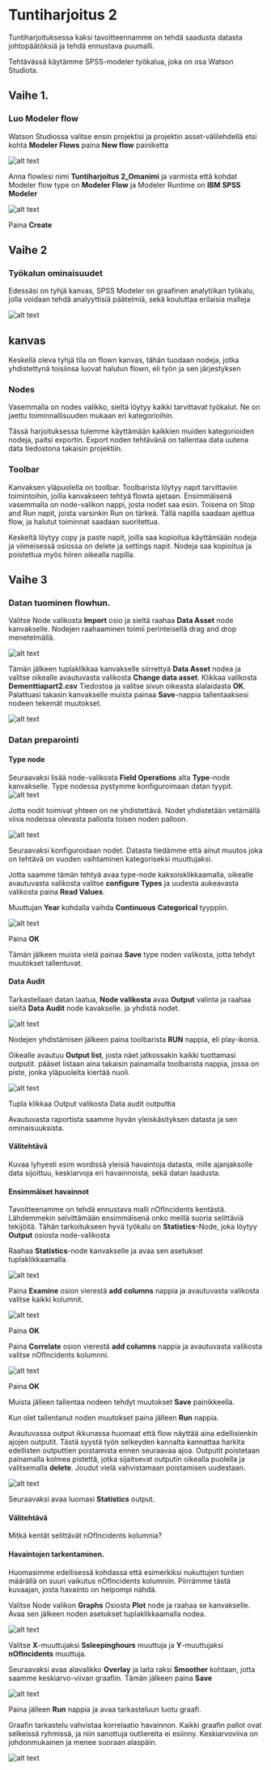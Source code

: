 # Tuntiharjoitus 2

Tuntiharjoituksessa kaksi tavoitteennamme on tehdä saadusta datasta johtopäätöksiä ja tehdä ennustava puumalli.

Tehtävässä käytämme SPSS-modeler työkalua, joka on osa Watson Studiota.

## Vaihe 1.

### Luo Modeler flow

Watson Studiossa valitse ensin projektisi ja projektin asset-välilehdellä etsi kohta **Modeler Flows** paina **New flow** painiketta


![alt text](https://github.com/LasseHuotari/Analyticsbasic/blob/master/images/Näyttökuva%202018-10-4%20kello%207.12.13.png "New flow Text 1")

Anna flowlesi nimi **Tuntiharjoitus 2_Omanimi** ja varmista että kohdat Modeler flow type on **Modeler Flow** ja Modeler Runtime on **IBM SPSS Modeler**



![alt text](https://github.com/LasseHuotari/Analyticsbasic/blob/master/images/Näyttökuva%202018-10-4%20kello%207.18.01.png "New flow Text 2")

Paina **Create**

## Vaihe 2


### Työkalun ominaisuudet

Edessäsi on tyhjä kanvas, SPSS Modeler on graafinen analytiikan työkalu, jolla voidaan tehdä analyyttisiä päätelmiä, sekä kouluttaa erilaisia malleja

![alt text](https://github.com/LasseHuotari/Analyticsbasic/blob/master/images/Näyttökuva%202018-10-4%20kello%207.20.46.png "New flow Text 3")
## kanvas

Keskellä oleva tyhjä tila on flown kanvas, tähän tuodaan nodeja, jotka yhdistettynä toisiinsa luovat halutun flown, eli työn ja sen järjestyksen


### Nodes

Vasemmalla on nodes valikko, sieltä löytyy kaikki tarvittavat työkalut. Ne on jaettu toiminnallisuuden mukaan eri kategorioihin.

Tässä harjoituksessa tulemme käyttämään kaikkien muiden kategorioiden nodeja, paitsi exportin. Export noden tehtävänä on tallentaa data uutena data tiedostona takaisin projektiin.

### Toolbar

Kanvaksen yläpuolella on toolbar. Toolbarista löytyy napit tarvittaviin toimintoihin, joilla kanvakseen tehtyä flowta ajetaan. Ensimmäisenä vasemmalla on node-valikon nappi, josta nodet saa esiin. Toisena on Stop and Run napit, joista varsinkin Run on tärkeä. Tällä napilla saadaan ajettua flow, ja halutut toiminnat saadaan suoritettua.

Keskeltä löytyy copy ja paste napit, joilla saa kopioitua käyttämiään nodeja ja viimeisessä osiossa on delete ja settings napit. Nodeja saa kopioitua ja poistettua myös hiiren oikealla napilla.


## Vaihe 3

### Datan tuominen flowhun.

Valitse Node valikosta **Import** osio ja sieltä raahaa **Data Asset** node kanvakselle. Nodejen raahaaminen toimii perinteisellä drag and drop menetelmällä.

![alt text](https://github.com/LasseHuotari/Analyticsbasic/blob/master/images/Näyttökuva%202018-10-4%20kello%207.31.31.png "New flow Text 5")



Tämän jälkeen tuplaklikkaa kanvakselle siirrettyä **Data Asset** nodea ja valitse oikealle avautuvasta valikosta **Change data asset**. Klikkaa valikosta **Dementtiapart2.csv** Tiedostoa ja valitse sivun oikeasta alalaidasta **OK**. Palattuasi takasin kanvakselle muista painaa **Save**-nappia tallentaaksesi nodeen tekemät muutokset.

![alt text](https://github.com/LasseHuotari/Analyticsbasic/blob/master/images/Näyttökuva%202018-10-4%20kello%207.35.46.png "New flow Text 4")

### Datan preparointi

#### Type node

Seuraavaksi lisää node-valikosta **Field Operations** alta **Type**-node kanvakselle. Type nodessa pystymme konfiguroimaan datan tyypit.
![alt text](https://github.com/LasseHuotari/Analyticsbasic/blob/master/images/Näyttökuva%202018-10-4%20kello%207.41.44.png "New flow Text 6")

Jotta nodit toimivat yhteen on ne yhdistettävä. Nodet yhdistetään vetämällä viiva nodeissa olevasta pallosta toisen noden palloon.

![alt text](https://github.com/LasseHuotari/Analyticsbasic/blob/master/images/Näyttökuva%202018-10-4%20kello%207.48.50.png "New flow Text 7")

Seuraavaksi konfiguroidaan nodet. Datasta tiedämme että ainut muutos joka on tehtävä on vuoden vaihtaminen kategoriseksi muuttujaksi.

Jotta saamme tämän tehtyä avaa type-node kaksoisklikkaamalla, oikealle avautuvasta valikosta valitse **configure Types** ja uudesta aukeavasta valikosta paina **Read Values**.

Muuttujan **Year** kohdalla vaihda **Continuous** **Categorical** tyyppiin.

![alt text](https://github.com/LasseHuotari/Analyticsbasic/blob/master/images/Näyttökuva%202018-10-4%20kello%207.54.12.png "New flow Text 8")

Paina **OK**

Tämän jälkeen muista vielä painaa **Save** type noden valikosta, jotta tehdyt muutokset tallentuvat.

#### Data Audit

Tarkastellaan datan laatua, **Node valikosta** avaa **Output** valinta ja raahaa sieltä **Data Audit** node kavakselle. ja yhdistä nodet.

![alt text](https://github.com/LasseHuotari/Analyticsbasic/blob/master/images/Näyttökuva%202018-10-4%20kello%207.57.19.png "New flow Text 9")

Nodejen yhdistämisen jälkeen paina toolbarista **RUN** nappia, eli play-ikonia.

Oikealle avautuu **Output list**, josta näet jatkossakin kaikki tuottamasi outputit. pääset listaan aina takaisin painamalla toolbarista nappia, jossa on piste, jonka yläpuolelta kiertää nuoli.

![alt text](https://github.com/LasseHuotari/Analyticsbasic/blob/master/images/Näyttökuva%202018-10-4%20kello%208.00.25.png "New flow Text 10")

Tupla klikkaa Output valikosta Data audit outputtia

Avautuvasta raportista saamme hyvän yleiskäsityksen datasta ja sen ominaisuuksista.

#### Välitehtävä

Kuvaa lyhyesti esim wordissä yleisiä havaintoja datasta, mille ajanjaksolle data sijoittuu, keskiarvoja eri havainnoista, sekä datan laadusta.

#### Ensimmäiset havainnot

Tavoitteenamme on tehdä ennustava malli nOfIncidents kentästä. Lähdemmekin selvittämään ensimmäisenä onko meillä suoria selittäviä tekijöitä. Tähän tarkoitukseen hyvä työkalu on **Statistics**-Node, joka löytyy **Output** osiosta node-valikosta

Raahaa **Statistics**-node kanvakselle ja avaa sen asetukset tuplaklikkaamalla.

![alt text](https://github.com/LasseHuotari/Analyticsbasic/blob/master/images/Näyttökuva%202018-10-4%20kello%208.09.40.png "New flow Text 11")


Paina **Examine** osion vierestä **add columns** nappia ja avautuvasta valikosta valitse kaikki kolumnit.

![alt text](https://github.com/LasseHuotari/Analyticsbasic/blob/master/images/Näyttökuva%202018-10-4%20kello%208.10.51.png "New flow Text 12")

Paina **OK**

Paina **Correlate** osion vierestä **add columns** nappia ja avautuvasta valikosta valitse nOfIncidents kolumnni.

![alt text](https://github.com/LasseHuotari/Analyticsbasic/blob/master/images/Näyttökuva%202018-10-4%20kello%208.14.16.png "New flow Text 13")

Paina **OK**

Muista jälleen tallentaa nodeen tehdyt muutokset **Save** painikkeella.

Kun olet tallentanut noden muutokset paina jälleen **Run** nappia.

Avautuvassa output ikkunassa huomaat että flow näyttää aina edellisienkin ajojen outputit. Tästä syystä työn selkeyden kannalta kannattaa harkita edellisten outputtien poistamista ennen seuraavaa ajoa. Outputit poistetaan painamalla kolmea pistettä, jotka sijaitsevat outputin oikealla puolella ja valitsemalla **delete**. Joudut vielä vahvistamaan poistamisen uudestaan.

![alt text](https://github.com/LasseHuotari/Analyticsbasic/blob/master/images/Näyttökuva%202018-10-4%20kello%208.22.02.png "New flow Text 13")

Seuraavaksi avaa luomasi **Statistics** output.

#### Välitehtävä

Mitkä kentät selittävät nOfIncidents kolumnia?

#### Havaintojen tarkentaminen.

Huomasimme edellisessä kohdassa että esimerkiksi nukuttujen tuntien määrällä on suuri vaikutus nOfIncidents kolumniin. Piirrämme tästä kuvaajan, josta havainto on helpompi nähdä.

Valitse Node valikon **Graphs** Osiosta **Plot** node ja raahaa se kanvakselle. Avaa sen jälkeen noden asetukset tuplaklikkaamalla nodea.

![alt text](https://github.com/LasseHuotari/Analyticsbasic/blob/master/images/Näyttökuva%202018-10-4%20kello%208.26.39%201.png "New flow Text 14")

Valitse **X**-muuttujaksi **Ssleepinghours** muuttuja ja **Y**-muuttujaksi **nOfIncidents** muuttuja.

Seuraavaksi avaa alavalikko **Overlay** ja laita raksi **Smoother** kohtaan, jotta saamme keskiarvo-viivan graafiin. Tämän jälkeen paina **Save**

![alt text](https://github.com/LasseHuotari/Analyticsbasic/blob/master/images/Näyttökuva%202018-10-4%20kello%208.27.01.png "New flow Text 15")

Paina jälleen **Run** nappia ja avaa tarkasteluun luotu graafi.

Graafin tarkastelu vahvistaa korrelaatio havainnon. Kaikki graafin pallot ovat selkeissä ryhmissä, ja niin sanottuja outliereita ei esiinny. Keskiarvoviiva on johdonmukainen ja menee suoraan alaspäin.


![alt text](https://github.com/LasseHuotari/Analyticsbasic/blob/master/images/Näyttökuva%202018-10-4%20kello%208.35.11.png "New flow Text 16")




